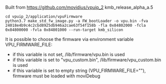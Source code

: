 Built from https://github.com/movidius/vpuip_2 kmb_release_alpha_a.5

```
cd vpuip_2/application/vpuFirmware
python3.7 make_std_fw_image.py -a FW_bootLoader -o vpu.bin -fva 24018e4b9c4c2cbd8925db946a2cae63f54f158b -fla 0x84802000 -fcla 0x84800000 -fvla 0x84801000 --run-target kmb_silicon
```

It is possible to choose the firmware via environment variable VPU_FIRMWARE_FILE:
* if this variable is not set, /lib/firmware/vpu.bin is used
* if this variable is set to "vpu_custom.bin", /lib/firmware/vpu_custom.bin is used
* if this variable is set to empty string (VPU_FIRMWARE_FILE=""), firmware must be loaded with moviDebug
